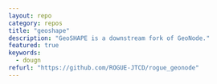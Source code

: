 ```yaml
---
layout: repo
category: repos
title: "geoshape"
description: "GeoSHAPE is a downstream fork of GeoNode."
featured: true
keywords:
  - dougn
refurl: "https://github.com/ROGUE-JTCD/rogue_geonode"
---
```

